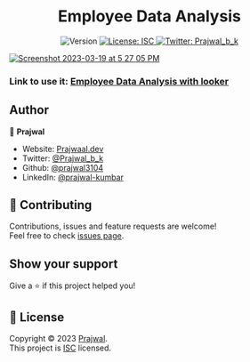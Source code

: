 <h1 align="center">Employee Data Analysis</h1>
<p style="text-align:center;">
  <img alt="Version" src="https://img.shields.io/badge/version-0.0.1-blue.svg?cacheSeconds=2592000" />
  <a href="LICENCE" target="_blank">
    <img alt="License: ISC" src="https://img.shields.io/badge/License-ISC-yellow.svg" />
  </a>
  <a href="https://twitter.com/Prajwal_b_k" target="_blank">
    <img alt="Twitter: Prajwal_b_k" src="https://img.shields.io/twitter/follow/Prajwal_b_k.svg?style=social" />
  </a>
</p>

[![Screenshot 2023-03-19 at 5 27 05 PM](https://user-images.githubusercontent.com/70045720/226174614-3275aade-2b85-4789-b953-f7a2e9faa185.png)](https://lookerstudio.google.com/reporting/59c81c54-ac07-4154-acf6-b91846568e5c)


### Link to use it: [Employee Data Analysis with looker](https://lookerstudio.google.com/reporting/59c81c54-ac07-4154-acf6-b91846568e5c)


## Author

👤 **Prajwal**

* Website: [Prajwaal.dev](http://prajwaal.dev)
* Twitter: [@Prajwal_b_k](https://twitter.com/Prajwal_b_k)
* Github: [@prajwal3104](https://github.com/prajwal3104)
* LinkedIn: [@prajwal-kumbar](https://www.linkedin.com/in/prajwal-kumbar)

## 🤝 Contributing

Contributions, issues and feature requests are welcome!<br />Feel free to check [issues page](https://github.com/prajwal3104/Data-sources-Analyze-data-and-Visualize/issues). 

## Show your support

Give a ⭐️ if this project helped you!

## 📝 License

Copyright © 2023 [Prajwal](https://github.com/prajwal3104).<br />
This project is [ISC](LICENCE) licensed.
